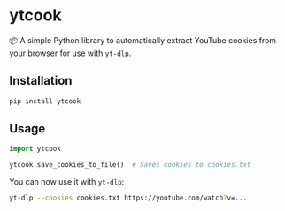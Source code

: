# ytcook

📦 A simple Python library to automatically extract YouTube cookies from your browser for use with `yt-dlp`.

## Installation

```bash
pip install ytcook
```

## Usage

```python
import ytcook

ytcook.save_cookies_to_file()  # Saves cookies to cookies.txt
```

You can now use it with `yt-dlp`:

```bash
yt-dlp --cookies cookies.txt https://youtube.com/watch?v=...
```